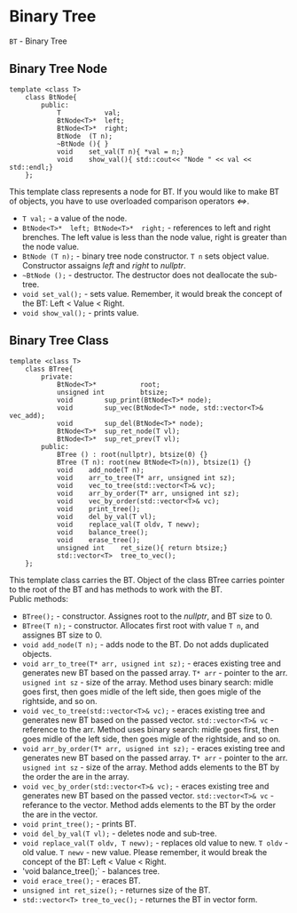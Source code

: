 # Binary Tree

`BT` - Binary Tree

## Binary Tree Node

```
template <class T>
    class BtNode{
        public:
            T           val;
            BtNode<T>*  left;
            BtNode<T>*  right;
            BtNode  (T n);
            ~BtNode (){ }
            void    set_val(T n){ *val = n;}
            void    show_val(){ std::cout<< "Node " << val << std::endl;}
    };
```
This template class represents a node for BT. If you would like to make BT of objects, you have to use overloaded comparison operators <i><=></i>.
* `T val;` - a value of the node.
* `BtNode<T>*  left; BtNode<T>*  right;` - references to left and right brenches. The left value is less than the node value, right is greater than the node value.
* `BtNode (T n);` - binary tree node constructor. `T n` sets object value. Constructor assaigns <i>left</i> and <i>right</i> to <i>nullptr</i>.
* `~BtNode ();` - destructor. The destructor does not deallocate the sub-tree.
* `void set_val();` - sets value. Remember, it would break the concept of the BT: Left < Value < Right.
* `void show_val();` - prints value.

## Binary Tree Class
```
template <class T>
    class BTree{
        private:
            BtNode<T>*           root;
            unsigned int         btsize;
            void        sup_print(BtNode<T>* node);
            void        sup_vec(BtNode<T>* node, std::vector<T>& vec_add);
            void        sup_del(BtNode<T>* node);
            BtNode<T>*  sup_ret_node(T vl);
            BtNode<T>*  sup_ret_prev(T vl);
        public:
            BTree () : root(nullptr), btsize(0) {}
            BTree (T n): root(new BtNode<T>(n)), btsize(1) {}
            void    add_node(T n);
            void    arr_to_tree(T* arr, unsigned int sz);
            void    vec_to_tree(std::vector<T>& vc);
            void    arr_by_order(T* arr, unsigned int sz);
            void    vec_by_order(std::vector<T>& vc);
            void    print_tree();
            void    del_by_val(T vl);
            void    replace_val(T oldv, T newv);
            void    balance_tree();
            void    erase_tree();
            unsigned int    ret_size(){ return btsize;}
            std::vector<T>  tree_to_vec();
    };
```
This template class carries the BT. Object of the class BTree<T> carries pointer to the root of the BT and has methods to work with the BT.<br>
Public methods:
* `BTree();` - constructor. Assignes root to the <i>nullptr</i>, and BT size to 0.
* `BTree(T n);` - constructor. Allocates first root with value `T n`, and assignes BT size to 0.
* `void add_node(T n);` - adds node to the BT. Do not adds duplicated objects.
* `void arr_to_tree(T* arr, usigned int sz);` - eraces existing tree and generates new BT based on the passed array. `T* arr` - pointer to the arr. `usigned int sz` - size of the array. Method uses binary search: midle goes first, then goes midle of the left side, then goes migle of the rightside, and so on.
* `void vec_to_tree(std::vector<T>& vc);` - eraces existing tree and generates new BT based on the passed vector. `std::vector<T>& vc` - reference to the arr. Method uses binary search: midle goes first, then goes midle of the left side, then goes migle of the rightside, and so on.
* `void arr_by_order(T* arr, usigned int sz);` - eraces existing tree and generates new BT based on the passed array. `T* arr` - pointer to the arr. `usigned int sz` - size of the array. Method adds elements to the BT by the order the are in the array.
* `void vec_by_order(std::vector<T>& vc);` - eraces existing tree and generates new BT based on the passed vector. `std::vector<T>& vc` - referance to the vector. Method adds elements to the BT by the order the are in the vector.
* `void print_tree();` - prints BT.
* `void del_by_val(T vl);` - deletes node and sub-tree.
* `void replace_val(T oldv, T newv);` - replaces old value to new. `T oldv` - old value. `T newv` - new value. Please remember, it would break the concept of the BT: Left < Value < Right.
* 'void balance_tree();` - balances tree.
* `void erace_tree();` - eraces BT.
* `unsigned int ret_size();` - returnes size of the BT.
* `std::vector<T> tree_to_vec();` - returnes the BT in vector form.
